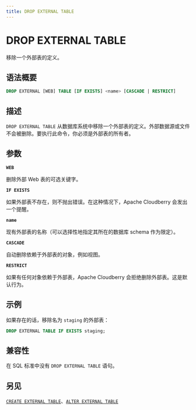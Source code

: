 ```yaml
---
title: DROP EXTERNAL TABLE
---
```


# DROP EXTERNAL TABLE

移除一个外部表的定义。

## 语法概要

```sql
DROP EXTERNAL [WEB] TABLE [IF EXISTS] <name> [CASCADE | RESTRICT]
```

## 描述

`DROP EXTERNAL TABLE` 从数据库系统中移除一个外部表的定义。外部数据源或文件不会被删除。要执行此命令，你必须是外部表的所有者。

## 参数

**`WEB`**

删除外部 Web 表的可选关键字。

**`IF EXISTS`**

如果外部表不存在，则不抛出错误。在这种情况下，Apache Cloudberry 会发出一个提醒。

**`name`**

现有外部表的名称（可以选择性地指定其所在的数据库 schema 作为限定）。

**`CASCADE`**

自动删除依赖于外部表的对象，例如视图。

**`RESTRICT`**

如果有任何对象依赖于外部表，Apache Cloudberry 会拒绝删除外部表。这是默认行为。

## 示例

如果存在的话，移除名为 `staging` 的外部表：

```sql
DROP EXTERNAL TABLE IF EXISTS staging;
```

## 兼容性

在 SQL 标准中没有 `DROP EXTERNAL TABLE` 语句。

## 另见

[`CREATE EXTERNAL TABLE`](https://github.com/cloudberrydb/cloudberrydb-site/blob/cbdb-doc-validation/docs/sql-stmts/create-external-table.md)、[`ALTER EXTERNAL TABLE`](https://github.com/cloudberrydb/cloudberrydb-site/blob/cbdb-doc-validation/docs/sql-stmts/alter-external-table.md)
